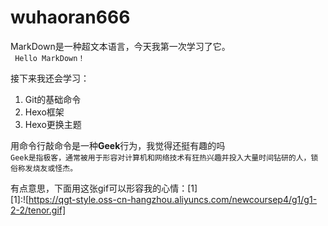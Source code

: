 # wuhaoran666
MarkDown是一种超文本语言，今天我第一次学习了它。  
   ` Hello MarkDown！`      
 
 接下来我还会学习：  
 
1. Git的基础命令  
2. Hexo框架  
3. Hexo更换主题  

 
 用命令行敲命令是一种**Geek**行为，我觉得还挺有趣的吗  
      `Geek是指极客，通常被用于形容对计算机和网络技术有狂热兴趣并投入大量时间钻研的人，锁俗称发烧友或怪杰。`      
  
  有点意思，下面用这张gif可以形容我的心情：[1]  
[1]:![https://qgt-style.oss-cn-hangzhou.aliyuncs.com/newcoursep4/g1/g1-2-2/tenor.gif]  










